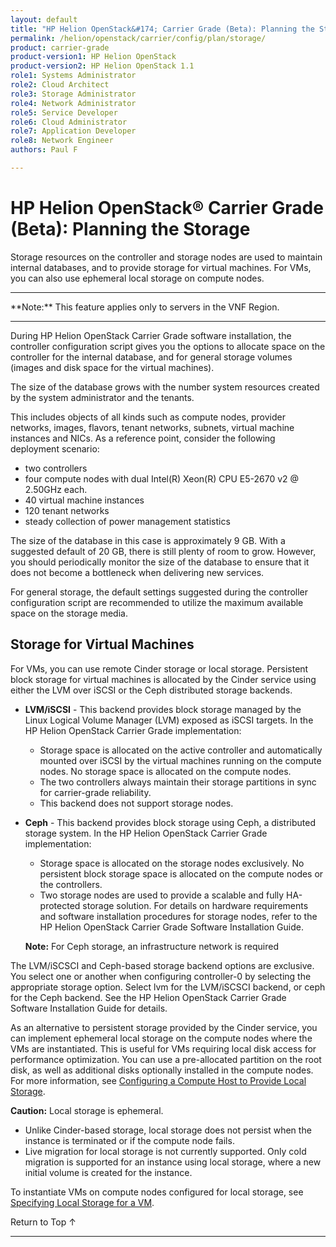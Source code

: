```yaml
---
layout: default
title: "HP Helion OpenStack&#174; Carrier Grade (Beta): Planning the Storage"
permalink: /helion/openstack/carrier/config/plan/storage/
product: carrier-grade
product-version1: HP Helion OpenStack
product-version2: HP Helion OpenStack 1.1
role1: Systems Administrator 
role2: Cloud Architect 
role3: Storage Administrator 
role4: Network Administrator 
role5: Service Developer 
role6: Cloud Administrator 
role7: Application Developer 
role8: Network Engineer 
authors: Paul F

---
```

<!--UNDER REVISION-->

<script>

function PageRefresh {
onLoad="window.refresh"
}

PageRefresh();

</script>

<!-- <p style="font-size: small;"> <a href="/helion/openstack/carrier/services/imaging/overview/">&#9664; PREV</a> | <a href="/helion/openstack/carrier/services/overview/">&#9650; UP</a> | <a href="/helion/openstack/carrier/services/object/overview/"> NEXT &#9654</a> </p> -->

# HP Helion OpenStack&#174; Carrier Grade (Beta): Planning the Storage
<!-- From the Titanium Server Admin Guide -->

Storage resources on the controller and storage nodes are used to maintain internal databases, and to provide storage for virtual machines. For VMs, you can also use ephemeral local storage on compute nodes.


<hr>
**Note:** This feature applies only to servers in the VNF Region.
<hr>

During HP Helion OpenStack Carrier Grade software installation, the controller configuration script gives you the options to allocate space on the controller for the internal database, and for general storage volumes (images and disk space for the virtual machines).

The size of the database grows with the number system resources created by the system administrator and the tenants.

This includes objects of all kinds such as compute nodes, provider networks, images, flavors, tenant networks, subnets, virtual machine instances and NICs. As a reference point, consider the following deployment scenario:

* two controllers
* four compute nodes with dual Intel(R) Xeon(R) CPU E5-2670 v2 @ 2.50GHz each.
* 40 virtual machine instances
* 120 tenant networks
* steady collection of power management statistics

The size of the database in this case is approximately 9 GB. With a suggested default of 20 GB, there is still plenty of room to grow. However, you should periodically monitor the size of the database to ensure that it does not become a bottleneck when delivering new services.

For general storage, the default settings suggested during the controller configuration script are recommended to utilize the maximum available space on the storage media.

## Storage for Virtual Machines

For VMs, you can use remote Cinder storage or local storage.
Persistent block storage for virtual machines is allocated by the Cinder service using either the LVM over iSCSI or the Ceph distributed storage backends.

* **LVM/iSCSI** - This backend provides block storage managed by the Linux Logical Volume Manager (LVM) exposed as iSCSI targets. In the HP Helion OpenStack Carrier Grade implementation:

	* Storage space is allocated on the active controller and automatically mounted over iSCSI by the virtual machines running on the compute nodes. No storage space is allocated on the compute nodes.
	* The two controllers always maintain their storage partitions in sync for carrier-grade reliability.
	* This backend does not support storage nodes.

* **Ceph** - This backend provides block storage using Ceph, a distributed storage system. In the HP Helion OpenStack
Carrier Grade implementation:

	* Storage space is allocated on the storage nodes exclusively. No persistent block storage space is allocated on the compute nodes or the controllers.
	* Two storage nodes are used to provide a scalable and fully HA-protected storage solution. For details on hardware requirements and software installation procedures for storage nodes, refer to the HP Helion OpenStack Carrier Grade Software Installation Guide.

	**Note:** For Ceph storage, an infrastructure network is required 

The LVM/iSCSCI and Ceph-based storage backend options are exclusive. You select one or another when configuring controller-0 by selecting the appropriate storage option. Select lvm for the LVM/iSCSCI backend, or ceph for the Ceph backend. See the HP Helion OpenStack Carrier Grade Software Installation Guide for details.

As an alternative to persistent storage provided by the Cinder service, you can implement ephemeral local storage on the compute nodes where the VMs are instantiated. This is useful for VMs requiring local disk access for performance optimization. You can use a pre-allocated partition on the root disk, as well as additional disks optionally installed in the compute nodes. For more information, see [Configuring a Compute Host to Provide Local Storage](/helion/openstack/carrier/config/plan/storage/configure).

**Caution:** Local storage is ephemeral.

* Unlike Cinder-based storage, local storage does not persist when the instance is terminated or if the compute node fails.
* Live migration for local storage is not currently supported. Only cold migration is supported for an instance using local storage, where a new initial volume is created for the instance.

To instantiate VMs on compute nodes configured for local storage, see [Specifying Local Storage for a VM](/helion/commercial/carrier/dashboard/managing/flavors/extra/vcpu/storage/).






<a href="#top" style="padding:14px 0px 14px 0px; text-decoration: none;"> Return to Top &#8593; </a>
 
----